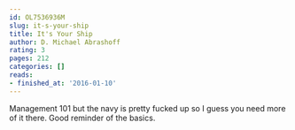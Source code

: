 ```yaml
---
id: OL7536936M
slug: it-s-your-ship
title: It's Your Ship
author: D. Michael Abrashoff
rating: 3
pages: 212
categories: []
reads:
- finished_at: '2016-01-10'
---
```

Management 101 but the navy is pretty fucked up so I guess you need more of it there. Good reminder of the basics.
